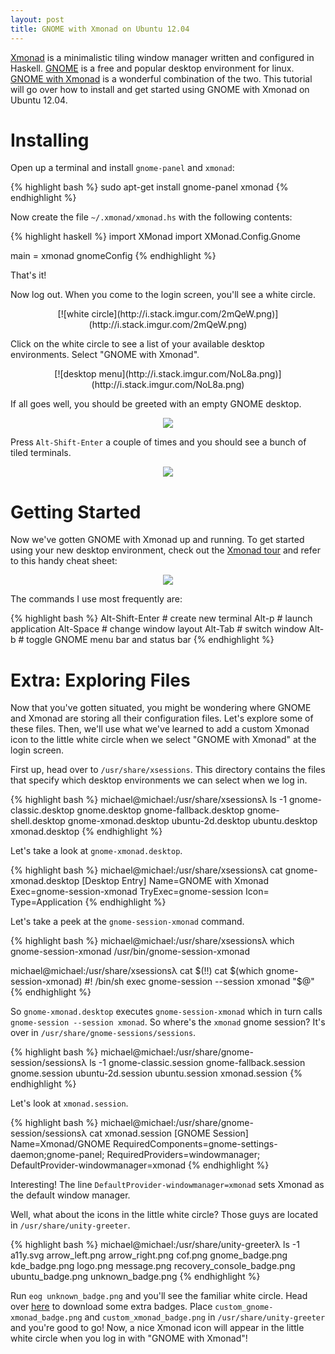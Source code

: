 ```yaml
---
layout: post
title: GNOME with Xmonad on Ubuntu 12.04
---
```


[Xmonad][] is a minimalistic tiling window manager written and configured in
Haskell. [GNOME][] is a free and popular desktop environment for linux. [GNOME
with Xmonad][] is a wonderful combination of the two. This tutorial will go
over how to install and get started using GNOME with Xmonad on Ubuntu 12.04.  

# Installing #
Open up a terminal and install `gnome-panel` and `xmonad`:

{% highlight bash %}
sudo apt-get install gnome-panel xmonad
{% endhighlight %}

Now create the file `~/.xmonad/xmonad.hs` with the following contents:

{% highlight haskell %}
import XMonad
import XMonad.Config.Gnome

main = xmonad gnomeConfig
{% endhighlight %}

That's it! 

Now log out. When you come to the login screen, you'll see a white circle.

<center>
[![white circle](http://i.stack.imgur.com/2mQeW.png)](http://i.stack.imgur.com/2mQeW.png)
</center>

Click on the white circle to see a list of your available desktop environments.
Select "GNOME with Xmonad".

<center>
[![desktop menu](http://i.stack.imgur.com/NoL8a.png)](http://i.stack.imgur.com/NoL8a.png)
</center>

If all goes well, you should be greeted with an empty GNOME desktop.

<center>
<a href="{{site.url}}/{{ page.path | replace: '_posts', 'assets' | replace: '.md', ''}}/desktop.png">
    <img src="{{site.url}}/{{ page.path | replace: '_posts', 'assets' | replace: '.md', ''}}/desktop.png" class="wide-image">
</a>
</center>

Press `Alt-Shift-Enter` a couple of times and you should see a bunch of tiled
terminals.

<center>
<a href="{{site.url}}/{{ page.path | replace: '_posts', 'assets' | replace: '.md', ''}}/terminals.png">
    <img src="{{site.url}}/{{ page.path | replace: '_posts', 'assets' | replace: '.md', ''}}/terminals.png" class="wide-image">
</a>
</center>

# Getting Started #
Now we've gotten GNOME with Xmonad up and running. To get started using your
new desktop environment, check out the [Xmonad tour][] and refer to this handy
cheat sheet:

<center>
<a href="http://www.haskell.org/wikiupload/b/b8/Xmbindings.png">
    <img src="http://www.haskell.org/wikiupload/b/b8/Xmbindings.png" class="wide-image">
</a>
</center>

The commands I use most frequently are:

{% highlight bash %}
Alt-Shift-Enter # create new terminal
Alt-p           # launch application
Alt-Space       # change window layout
Alt-Tab         # switch window
Alt-b           # toggle GNOME menu bar and status bar
{% endhighlight %}

# Extra: Exploring Files #
Now that you've gotten situated, you might be wondering where GNOME and Xmonad
are storing all their configuration files. Let's explore some of these files.
Then, we'll use what we've learned to add a custom Xmonad icon to the little
white circle when we select "GNOME with Xmonad" at the login screen.

First up, head over to `/usr/share/xsessions`. This directory contains the
files that specify which desktop environments we can select when we log in.

{% highlight bash %}
michael@michael:/usr/share/xsessionsλ ls -1
gnome-classic.desktop
gnome.desktop
gnome-fallback.desktop
gnome-shell.desktop
gnome-xmonad.desktop
ubuntu-2d.desktop
ubuntu.desktop
xmonad.desktop
{% endhighlight %}

Let's take a look at `gnome-xmonad.desktop`.

{% highlight bash %}
michael@michael:/usr/share/xsessionsλ cat gnome-xmonad.desktop 
[Desktop Entry]
Name=GNOME with Xmonad
Exec=gnome-session-xmonad
TryExec=gnome-session
Icon=
Type=Application
{% endhighlight %}

Let's take a peek at the `gnome-session-xmonad` command.

{% highlight bash %}
michael@michael:/usr/share/xsessionsλ which gnome-session-xmonad
/usr/bin/gnome-session-xmonad

michael@michael:/usr/share/xsessionsλ cat $(!!)
cat $(which gnome-session-xmonad)
#! /bin/sh
exec gnome-session --session xmonad "$@"
{% endhighlight %}

So `gnome-xmonad.desktop` executes `gnome-session-xmonad` which in turn calls
`gnome-session --session xmonad`. So where's the `xmonad` gnome session? It's
over in `/usr/share/gnome-sessions/sessions`.

{% highlight bash %}
michael@michael:/usr/share/gnome-session/sessionsλ ls -1
gnome-classic.session
gnome-fallback.session
gnome.session
ubuntu-2d.session
ubuntu.session
xmonad.session
{% endhighlight %}

Let's look at `xmonad.session`.

{% highlight bash %}
michael@michael:/usr/share/gnome-session/sessionsλ cat xmonad.session 
[GNOME Session]
Name=Xmonad/GNOME
RequiredComponents=gnome-settings-daemon;gnome-panel;
RequiredProviders=windowmanager;
DefaultProvider-windowmanager=xmonad
{% endhighlight %}

Interesting! The line `DefaultProvider-windowmanager=xmonad` sets Xmonad as the
default window manager. 

Well, what about the icons in the little white circle? Those guys are located in `/usr/share/unity-greeter`.

{% highlight bash %}
michael@michael:/usr/share/unity-greeterλ ls -1
a11y.svg
arrow_left.png
arrow_right.png
cof.png
gnome_badge.png
kde_badge.png
logo.png
message.png
recovery_console_badge.png
ubuntu_badge.png
unknown_badge.png
{% endhighlight %}

Run `eog unknown_badge.png` and you'll see the familiar white circle. Head over
[here][badges] to download some extra badges. Place
`custom_gnome-xmonad_badge.png` and `custom_xmonad_badge.png` in
`/usr/share/unity-greeter` and you're good to go! Now, a nice Xmonad icon will
appear in the little white circle when you log in with "GNOME with Xmonad"!

[Xmonad]:            http://xmonad.org/
[GNOME]:             http://www.gnome.org/
[GNOME with Xmonad]: http://www.haskell.org/haskellwiki/Xmonad/Using_xmonad_in_Gnome
[Xmonad tour]:       http://xmonad.org/tour.html
[askubuntu]:         http://askubuntu.com/questions/323729/xmonad-with-gnome-ubuntu-12-04
[badges]:            http://gnome-look.org/content/show.php/Additional+badges+for+unity-greeter?content=158764
